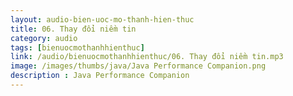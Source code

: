 ```yaml
---
layout: audio-bien-uoc-mo-thanh-hien-thuc
title: 06. Thay đổi niềm tin 
category: audio
tags: [bienuocmothanhhienthuc]
link: /audio/bienuocmothanhhienthuc/06. Thay đổi niềm tin.mp3 
image: /images/thumbs/java/Java Performance Companion.png
description : Java Performance Companion 
---
```













